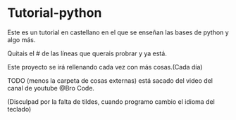 # Tutorial-python

 Este es un tutorial en castellano en el que se enseñan las bases de python y algo más.
 
 Quitais el # de las líneas que querais probrar y ya está. 
 
 Este proyecto se irá rellenando cada vez con más cosas.(Cada día)
 
 TODO (menos la carpeta de cosas externas) está sacado del video del canal de youtube @Bro Code.

(Disculpad por la falta de tildes, cuando programo cambio el idioma del teclado) 

